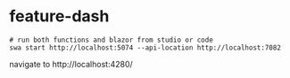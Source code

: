 # feature-dash
```
# run both functions and blazor from studio or code
swa start http://localhost:5074 --api-location http://localhost:7082
```
navigate to http://localhost:4280/